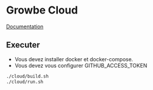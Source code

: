 # Growbe Cloud


[Documentation](./doc/index.md)


## Executer

* Vous devez installer docker et docker-compose.
* Vous devez vous configurer GITHUB_ACCESS_TOKEN

```bash
./cloud/build.sh
./cloud/run.sh
```